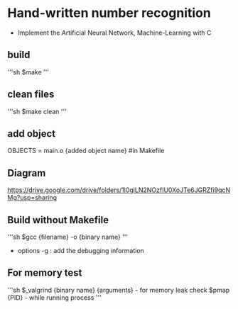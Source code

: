 # Hand-written number recognition
 - Implement the Artificial Neural Network, Machine-Learning with C

## build
'''sh
 $make
'''

## clean files
'''sh
 $make clean
'''

## add object
 OBJECTS = main.o {added object name} #in Makefile

## Diagram
 https://drive.google.com/drive/folders/1l0glLN2NOzfIU0XoJTe6JGRZfi9qcNMg?usp=sharing 

## Build without Makefile
'''sh
 $gcc {filename} -o {binary name}
 '''
  - options
    -g : add the debugging information

## For memory test
 '''sh
 $_valgrind {binary name} {arguments}  - for memory leak check
 $pmap {PID}                           - while running process
 '''